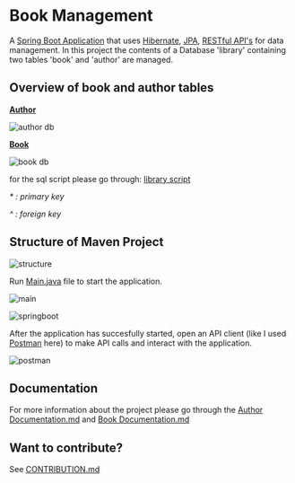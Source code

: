  # Book Management 
A [Spring Boot Application](https://spring.io/guides/gs/spring-boot/) that uses [Hibernate](https://www.tutorialspoint.com/hibernate/index.htm), [JPA](https://www.tutorialspoint.com/jpa/index.htm), [RESTful API's](https://restfulapi.net/) for data management. In this project the contents of a Database 'library' containing two tables 'book' and 'author' are managed.

## Overview of book and author tables
__[Author](https://github.com/sakshigupta265/book_management/blob/master/Author%20Table.md)__

![author db](https://user-images.githubusercontent.com/54631569/99930985-f4201200-2d78-11eb-93d7-b52c0f9162f0.jpg)

__[Book](https://github.com/sakshigupta265/book_management/blob/master/Book%20Documentation.md)__

![book db](https://user-images.githubusercontent.com/54631569/99931010-07cb7880-2d79-11eb-8036-6d2c87ab5ef1.jpg)

for the sql script please go through: [library script](https://github.com/sakshigupta265/book_management/blob/master/library.sql)

_* : primary key_

_^ : foreign key_ 

## Structure of Maven Project

![structure](https://user-images.githubusercontent.com/54631569/99932793-246aaf00-2d7f-11eb-88b7-9d8588a5e966.jpg)

Run [Main.java](https://github.com/sakshigupta265/book_management/blob/master/src/main/java/com/java/Main.java) file to start the application.

![main](https://user-images.githubusercontent.com/54631569/99936092-503e6280-2d88-11eb-89c5-b4ad6caeac88.jpg)

![springboot](https://user-images.githubusercontent.com/54631569/99936123-62b89c00-2d88-11eb-8a9b-37d8dfcbdf74.jpg)

After the application has succesfully started, open an API client (like I used [Postman](https://www.postman.com/) here) to make API calls and interact with the application.

![postman](https://user-images.githubusercontent.com/54631569/99936290-ccd14100-2d88-11eb-8fb5-357c2de74f0b.jpg)

## Documentation
For more information about the project please go through the [Author Documentation.md](https://github.com/sakshigupta265/book_management/blob/master/Author%20Documentation.md) and [Book Documentation.md](https://github.com/sakshigupta265/book_management/blob/master/Book%20Documentation.md)

## Want to contribute?
See [CONTRIBUTION.md](https://github.com/sakshigupta265/book_management/blob/master/CONTRIBUTION.md)
